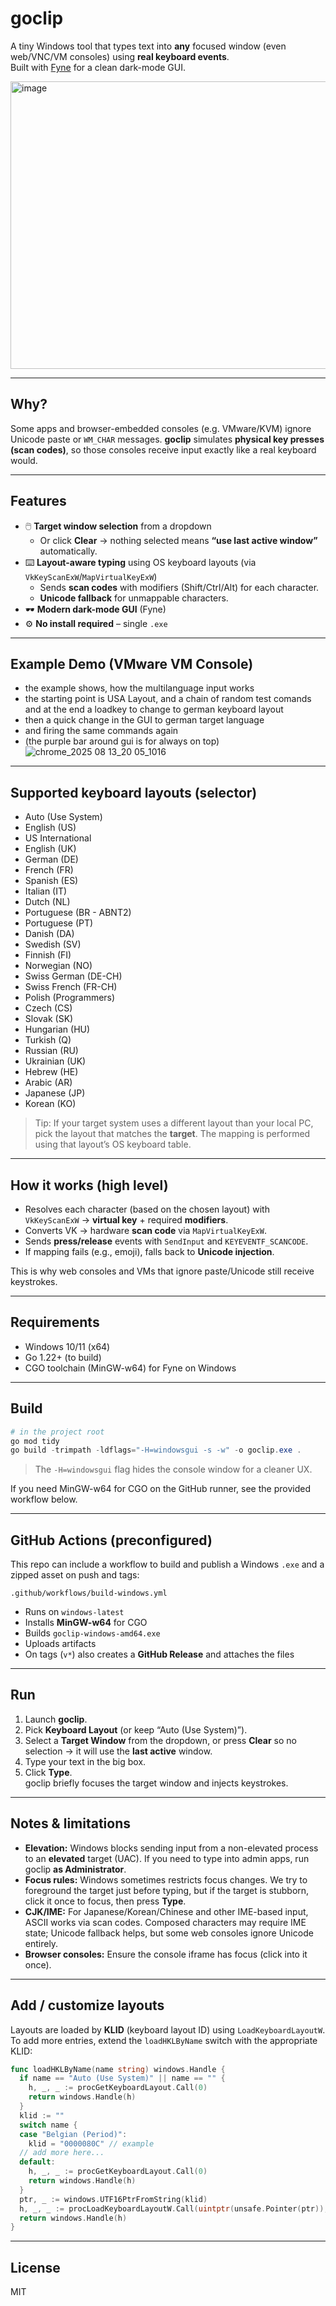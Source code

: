 # goclip

A tiny Windows tool that types text into **any** focused window (even web/VNC/VM consoles) using **real keyboard events**.  
Built with [Fyne](https://fyne.io/) for a clean dark-mode GUI.

<img width="820" height="460" alt="image" src="https://github.com/user-attachments/assets/e4328ba2-962e-475d-b0ee-1f7154532147" />

---

## Why?

Some apps and browser-embedded consoles (e.g. VMware/KVM) ignore Unicode paste or `WM_CHAR` messages. **goclip** simulates **physical key presses (scan codes)**, so those consoles receive input exactly like a real keyboard would.

---

## Features

- 🖱️ **Target window selection** from a dropdown  
  - Or click **Clear** → nothing selected means **“use last active window”** automatically.
- ⌨️ **Layout-aware typing** using OS keyboard layouts (via `VkKeyScanExW`/`MapVirtualKeyExW`)  
  - Sends **scan codes** with modifiers (Shift/Ctrl/Alt) for each character.
  - **Unicode fallback** for unmappable characters.
- 🕶️ **Modern dark-mode GUI** (Fyne)
- ⚙️ **No install required** – single `.exe`

---

## Example Demo (VMware VM Console)
- the example shows, how the multilanguage input works
- the starting point is USA Layout, and a chain of random test comands and at the end a loadkey to change to german keyboard layout
- then a quick change in the GUI to german target language
- and firing the same commands again
- (the purple bar around gui is for always on top)
![chrome_2025 08 13_20 05_1016](https://github.com/user-attachments/assets/776b43b0-fcda-458e-b40a-13eeacd5600f)




---
## Supported keyboard layouts (selector)

- Auto (Use System)
- English (US)
- US International
- English (UK)
- German (DE)
- French (FR)
- Spanish (ES)
- Italian (IT)
- Dutch (NL)
- Portuguese (BR - ABNT2)
- Portuguese (PT)
- Danish (DA)
- Swedish (SV)
- Finnish (FI)
- Norwegian (NO)
- Swiss German (DE-CH)
- Swiss French (FR-CH)
- Polish (Programmers)
- Czech (CS)
- Slovak (SK)
- Hungarian (HU)
- Turkish (Q)
- Russian (RU)
- Ukrainian (UK)
- Hebrew (HE)
- Arabic (AR)
- Japanese (JP)
- Korean (KO)

> Tip: If your target system uses a different layout than your local PC, pick the layout that matches the **target**. The mapping is performed using that layout’s OS keyboard table.

---

## How it works (high level)

- Resolves each character (based on the chosen layout) with `VkKeyScanExW` → **virtual key** + required **modifiers**.
- Converts VK → hardware **scan code** via `MapVirtualKeyExW`.
- Sends **press/release** events with `SendInput` and `KEYEVENTF_SCANCODE`.
- If mapping fails (e.g., emoji), falls back to **Unicode injection**.

This is why web consoles and VMs that ignore paste/Unicode still receive keystrokes.

---

## Requirements

- Windows 10/11 (x64)
- Go 1.22+ (to build)
- CGO toolchain (MinGW-w64) for Fyne on Windows

---

## Build

```powershell
# in the project root
go mod tidy
go build -trimpath -ldflags="-H=windowsgui -s -w" -o goclip.exe .
```

> The `-H=windowsgui` flag hides the console window for a cleaner UX.

If you need MinGW-w64 for CGO on the GitHub runner, see the provided workflow below.

---

## GitHub Actions (preconfigured)

This repo can include a workflow to build and publish a Windows `.exe` and a zipped asset on push and tags:

```
.github/workflows/build-windows.yml
```

- Runs on `windows-latest`
- Installs **MinGW-w64** for CGO
- Builds `goclip-windows-amd64.exe`
- Uploads artifacts
- On tags (`v*`) also creates a **GitHub Release** and attaches the files

---

## Run

1. Launch **goclip**.
2. Pick **Keyboard Layout** (or keep “Auto (Use System)”).
3. Select a **Target Window** from the dropdown, or press **Clear** so no selection → it will use the **last active** window.
4. Type your text in the big box.
5. Click **Type**.  
   goclip briefly focuses the target window and injects keystrokes.

---

## Notes & limitations

- **Elevation:** Windows blocks sending input from a non-elevated process to an **elevated** target (UAC). If you need to type into admin apps, run goclip **as Administrator**.
- **Focus rules:** Windows sometimes restricts focus changes. We try to foreground the target just before typing, but if the target is stubborn, click it once to focus, then press **Type**.
- **CJK/IME:** For Japanese/Korean/Chinese and other IME-based input, ASCII works via scan codes. Composed characters may require IME state; Unicode fallback helps, but some web consoles ignore Unicode entirely.
- **Browser consoles:** Ensure the console iframe has focus (click into it once).

---

## Add / customize layouts

Layouts are loaded by **KLID** (keyboard layout ID) using `LoadKeyboardLayoutW`. To add more entries, extend the `loadHKLByName` switch with the appropriate KLID:

```go
func loadHKLByName(name string) windows.Handle {
  if name == "Auto (Use System)" || name == "" {
    h, _, _ := procGetKeyboardLayout.Call(0)
    return windows.Handle(h)
  }
  klid := ""
  switch name {
  case "Belgian (Period)":
    klid = "0000080C" // example
  // add more here...
  default:
    h, _, _ := procGetKeyboardLayout.Call(0)
    return windows.Handle(h)
  }
  ptr, _ := windows.UTF16PtrFromString(klid)
  h, _, _ := procLoadKeyboardLayoutW.Call(uintptr(unsafe.Pointer(ptr)), uintptr(0))
  return windows.Handle(h)
}
```

---

## License

MIT
